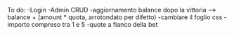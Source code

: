 To do:
-Login
-Admin CRUD
-aggiornamento balance dopo la vittoria --> balance + (amount * quota, arrotondato per difetto)
-cambiare il foglio css
-importo compreso tra 1 e 5
-quote a fianco della bet